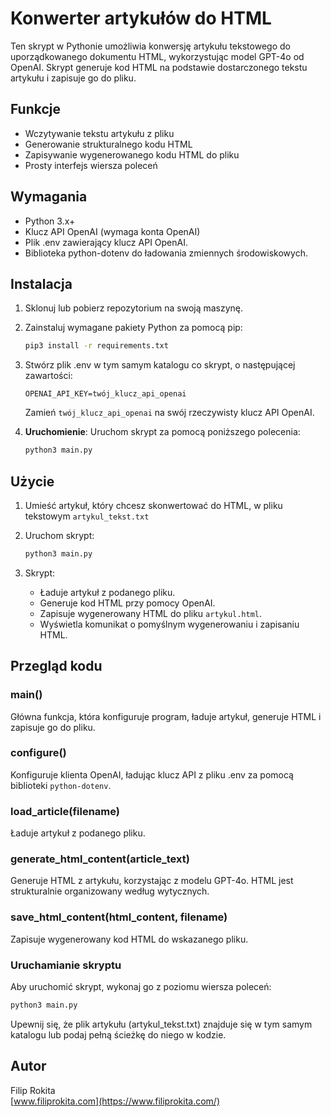 # Konwerter artykułów do HTML

Ten skrypt w Pythonie umożliwia konwersję artykułu tekstowego do uporządkowanego dokumentu HTML, wykorzystując model GPT-4o od OpenAI. Skrypt generuje kod HTML na podstawie dostarczonego tekstu artykułu i zapisuje go do pliku.

## Funkcje

- Wczytywanie tekstu artykułu z pliku
- Generowanie strukturalnego kodu HTML
- Zapisywanie wygenerowanego kodu HTML do pliku
- Prosty interfejs wiersza poleceń

## Wymagania

- Python 3.x+
- Klucz API OpenAI (wymaga konta OpenAI)
- Plik .env zawierający klucz API OpenAI.
- Biblioteka python-dotenv do ładowania zmiennych środowiskowych.

## Instalacja

1. Sklonuj lub pobierz repozytorium na swoją maszynę.

2. Zainstaluj wymagane pakiety Python za pomocą pip:

   ```bash
   pip3 install -r requirements.txt
   ```

3. Stwórz plik .env w tym samym katalogu co skrypt, o następującej zawartości:

   ```
   OPENAI_API_KEY=twój_klucz_api_openai
   ```

   Zamień `twój_klucz_api_openai` na swój rzeczywisty klucz API OpenAI.

4. **Uruchomienie**: Uruchom skrypt za pomocą poniższego polecenia:

   ```bash
   python3 main.py
   ```

## Użycie

1. Umieść artykuł, który chcesz skonwertować do HTML, w pliku tekstowym `artykul_tekst.txt`
2. Uruchom skrypt:

   ```bash
   python3 main.py
   ```

3. Skrypt:
   - Ładuje artykuł z podanego pliku.
   - Generuje kod HTML przy pomocy OpenAI.
   - Zapisuje wygenerowany HTML do pliku `artykul.html`.
   - Wyświetla komunikat o pomyślnym wygenerowaniu i zapisaniu HTML.

## Przegląd kodu

### main()

Główna funkcja, która konfiguruje program, ładuje artykuł, generuje HTML i zapisuje go do pliku.

### configure()

Konfiguruje klienta OpenAI, ładując klucz API z pliku .env za pomocą biblioteki `python-dotenv`.

### load_article(filename)

Ładuje artykuł z podanego pliku.

### generate_html_content(article_text)

Generuje HTML z artykułu, korzystając z modelu GPT-4o. HTML jest strukturalnie organizowany według wytycznych.

### save_html_content(html_content, filename)

Zapisuje wygenerowany kod HTML do wskazanego pliku.

### Uruchamianie skryptu

Aby uruchomić skrypt, wykonaj go z poziomu wiersza poleceń:

```bash
python3 main.py
```

Upewnij się, że plik artykułu (artykul_tekst.txt) znajduje się w tym samym katalogu lub podaj pełną ścieżkę do niego w kodzie.

## Autor
Filip Rokita  
[www.filiprokita.com](https://www.filiprokita.com/)